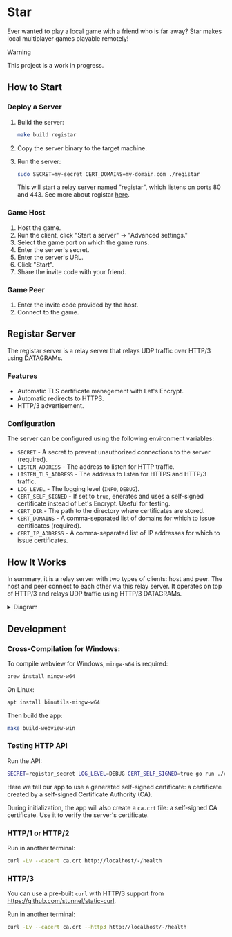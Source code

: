 # Star

Ever wanted to play a local game with a friend who is far away? Star makes local multiplayer games playable remotely!

> [!WARNING]  
> This project is a work in progress.

## How to Start

### Deploy a Server

1. Build the server:

    ```sh
    make build registar
    ```
2. Copy the server binary to the target machine.
3. Run the server:
    ```sh
    sudo SECRET=my-secret CERT_DOMAINS=my-domain.com ./registar
    ```

    This will start a relay server named "registar", which listens on ports 80 and 443.
    See more about registar [here](#registar-server).

### Game Host

1. Host the game.
2. Run the client, click "Start a server" -> "Advanced settings."
3. Select the game port on which the game runs.
4. Enter the server's secret.
5. Enter the server's URL.
6. Click "Start".
7. Share the invite code with your friend.

### Game Peer

1. Enter the invite code provided by the host.
2. Connect to the game.

## Registar Server

The registar server is a relay server that relays UDP traffic over HTTP/3 using DATAGRAMs. 

### Features

- Automatic TLS certificate management with Let's Encrypt.
- Automatic redirects to HTTPS.
- HTTP/3 advertisement.

### Configuration

The server can be configured using the following environment variables:

- `SECRET` - A secret to prevent unauthorized connections to the server (required).
- `LISTEN_ADDRESS` - The address to listen for HTTP traffic.
- `LISTEN_TLS_ADDRESS` - The address to listen for HTTPS and HTTP/3 traffic.
- `LOG_LEVEL` - The logging level (`INFO`, `DEBUG`).
- `CERT_SELF_SIGNED` - If set to `true`, enerates and uses a self-signed certificate instead of Let's Encrypt. Useful for testing.
- `CERT_DIR` - The path to the directory where certificates are stored.
- `CERT_DOMAINS` - A comma-separated list of domains for which to issue certificates (required).
- `CERT_IP_ADDRESS` - A comma-separated list of IP addresses for which to issue certificates.

## How It Works

In summary, it is a relay server with two types of clients: host and peer. The host and peer connect to each other via this relay server. It operates on top of HTTP/3 and relays UDP traffic using HTTP/3 DATAGRAMs.

<details>
<summary>Diagram</summary>

The mermaid diagram illustrates how the connection is established:

1. The Host Forwarder registers itself with the Server and issues a new invite key.
2. The Peer Forwarder waits for the Game Client to connect. On the first packet, it connects to the Server using the invite code.
3. The Server then asks the Host Forwarder to initiate a new connection to the Game Host.
4. The Host Forwarder and Peer Forwarder relay data between the Game Host and Game Client via the Server.

```mermaid
sequenceDiagram
  participant Game Host as Game Host
  participant Host Forwarder as Host Forwarder
  participant Server as Server
  participant Peer Forwarder as Peer Forwarder
  participant Game Client as Game Client

  Note left of Game Host: Game Host initiates connection
  Host Forwarder ->> Server: CONNECT Register Game
  Server ->>+ Host Forwarder: HTTP OK
  rect rgb(191, 223, 255, 0.3)
    Note right of Peer Forwarder: Game Client initiates connection
    Game Client ->> Peer Forwarder: Connect Game
    rect rgb(200, 150, 255, 0.3)
      Peer Forwarder ->>+ Server: CONNECT Connect Game
      
      Server ->> Host Forwarder: CONNECT

      Host Forwarder ->> Game Host: Dial
      Host Forwarder ->> Server: CONNECT
      Server ->> Host Forwarder: OK
      Server <<-->> Host Forwarder: DATAGRAM stream

      Server ->>- Peer Forwarder: HTTP OK
      Server <<-->> Peer Forwarder: DATAGRAM stream
    end

  end
  Note over Host Forwarder, Peer Forwarder: Server forwards data between two clients
  Peer Forwarder ->> Game Client: Forward
  Host Forwarder ->> Game Host: Forward

```

</details>

## Development

### Cross-Compilation for Windows:

To compile webview for Windows, `mingw-w64` is required:

```sh
brew install mingw-w64
```

On Linux:

```sh
apt install binutils-mingw-w64 
```

Then build the app:

```sh
make build-webview-win
```

### Testing HTTP API

Run the API:

```sh
SECRET=registar_secret LOG_LEVEL=DEBUG CERT_SELF_SIGNED=true go run ./cmd/registar/...
```

Here we tell our app to use a generated self-signed certificate: a certificate created by a self-signed Certificate Authority (CA).

During initialization, the app will also create a `ca.crt` file: a self-signed CA certificate. Use it to verify the server's certificate.

### HTTP/1 or HTTP/2

Run in another terminal:

```sh
curl -Lv --cacert ca.crt http://localhost/-/health
```

### HTTP/3

You can use a pre-built `curl` with HTTP/3 support from <https://github.com/stunnel/static-curl>.

Run in another terminal:

```sh
curl -Lv --cacert ca.crt --http3 http://localhost/-/health
```
